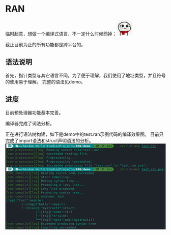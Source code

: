 # RAN

临时起意，想做一个编译式语言，不一定什么时候鸽掉；![.](sources/0.gif)

截止目前为止的所有功能都是跨平台的。

## 语法说明

首先，指针类型与其它语言不同，为了便于理解，我们使用了地址类型，并且符号的使用易于理解。
完整的语法见demo。

## 进度

目前预处理器功能基本完善。

编译器完成了词法分析。

正在进行语法树构建，如下是demo中的test.ran示例代码的编译效果图。
目前只完成了import语法和struct声明语法的分析。  
![运行效果图](sources/effect.png)
